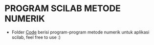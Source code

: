 # PROGRAM SCILAB METODE NUMERIK

- Folder [Code](/Code) berisi program-program metode numerik untuk aplikasi scilab, feel free to use :)
